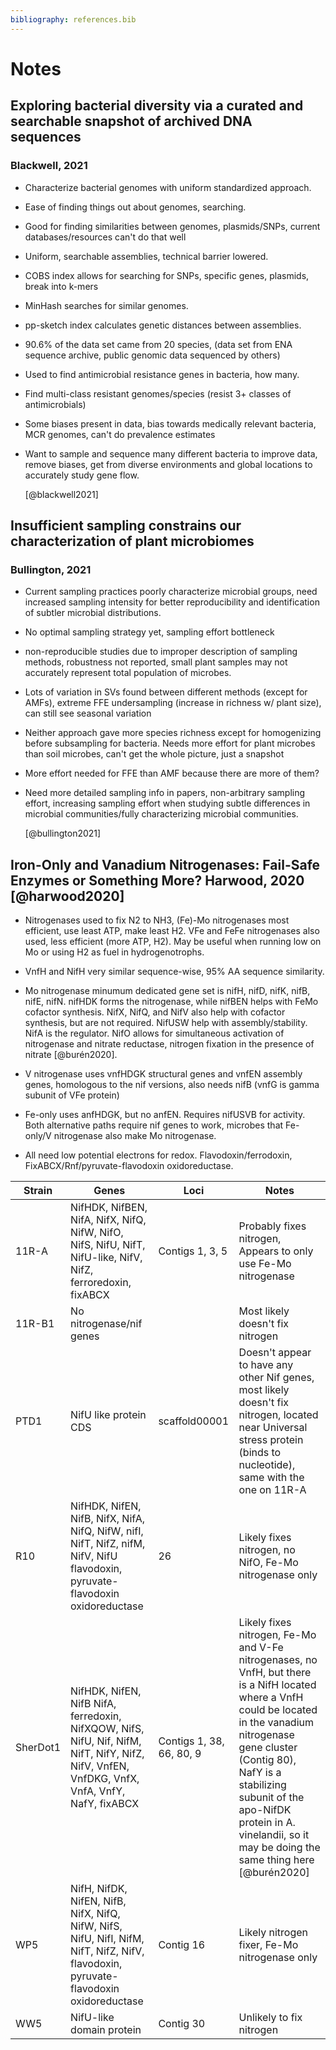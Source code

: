 ```yaml
---
bibliography: references.bib
---
```


# Notes

## Exploring bacterial diversity via a curated and searchable snapshot of archived DNA sequences

### Blackwell, 2021

-   Characterize bacterial genomes with uniform standardized approach.

-   Ease of finding things out about genomes, searching.

-   Good for finding similarities between genomes, plasmids/SNPs, current databases/resources can't do that well

-   Uniform, searchable assemblies, technical barrier lowered.

-   COBS index allows for searching for SNPs, specific genes, plasmids, break into k-mers

-   MinHash searches for similar genomes.

-   pp-sketch index calculates genetic distances between assemblies.

-   90.6% of the data set came from 20 species, (data set from ENA sequence archive, public genomic data sequenced by others)

-   Used to find antimicrobial resistance genes in bacteria, how many.

-   Find multi-class resistant genomes/species (resist 3+ classes of antimicrobials)

-   Some biases present in data, bias towards medically relevant bacteria, MCR genomes, can't do prevalence estimates

-   Want to sample and sequence many different bacteria to improve data, remove biases, get from diverse environments and global locations to accurately study gene flow.

    [@blackwell2021]

## Insufficient sampling constrains our characterization of plant microbiomes

### Bullington, 2021

-   Current sampling practices poorly characterize microbial groups, need increased sampling intensity for better reproducibility and identification of subtler microbial distributions.

-   No optimal sampling strategy yet, sampling effort bottleneck

-   non-reproducible studies due to improper description of sampling methods, robustness not reported, small plant samples may not accurately represent total population of microbes.

-   Lots of variation in SVs found between different methods (except for AMFs), extreme FFE undersampling (increase in richness w/ plant size), can still see seasonal variation

-   Neither approach gave more species richness except for homogenizing before subsampling for bacteria. Needs more effort for plant microbes than soil microbes, can't get the whole picture, just a snapshot

-   More effort needed for FFE than AMF because there are more of them?

-   Need more detailed sampling info in papers, non-arbitrary sampling effort, increasing sampling effort when studying subtle differences in microbial communities/fully characterizing microbial communities.

    [@bullington2021]

## Iron-Only and Vanadium Nitrogenases: Fail-Safe Enzymes or Something More? Harwood, 2020 [@harwood2020]

-   Nitrogenases used to fix N2 to NH3, (Fe)-Mo nitrogenases most efficient, use least ATP, make least H2. VFe and FeFe nitrogenases also used, less efficient (more ATP, H2). May be useful when running low on Mo or using H2 as fuel in hydrogenotrophs.

-   VnfH and NifH very similar sequence-wise, 95% AA sequence similarity.

-   Mo nitrogenase minumum dedicated gene set is nifH, nifD, nifK, nifB, nifE, nifN. nifHDK forms the nitrogenase, while nifBEN helps with FeMo cofactor synthesis. NifX, NifQ, and NifV also help with cofactor synthesis, but are not required. NifUSW help with assembly/stability. NifA is the regulator. NifO allows for simultaneous activation of nitrogenase and nitrate reductase, nitrogen fixation in the presence of nitrate [@burén2020].

-   V nitrogenase uses vnfHDGK structural genes and vnfEN assembly genes, homologous to the nif versions, also needs nifB (vnfG is gamma subunit of VFe protein)

-   Fe-only uses anfHDGK, but no anfEN. Requires nifUSVB for activity. Both alternative paths require nif genes to work, microbes that Fe-only/V nitrogenase also make Mo nitrogenase.

-   All need low potential electrons for redox. Flavodoxin/ferrodoxin, FixABCX/Rnf/pyruvate-flavodoxin oxidoreductase.

| Strain   | Genes                                                                                                                                        | Loci                     | Notes                                                                                                                                                                                                                                                                                                     |
|----------|----------------------------------------------------------------------------------------------------------------------------------------------|--------------------------|-----------------------------------------------------------------------------------------------------------------------------------------------------------------------------------------------------------------------------------------------------------------------------------------------------------|
| 11R-A    | NifHDK, NifBEN, NifA, NifX, NifQ, NifW, NifO, NifS, NifU, NifT, NifU-like, NifV, NifZ, ferroredoxin, fixABCX                                 | Contigs 1, 3, 5          | Probably fixes nitrogen, Appears to only use Fe-Mo nitrogenase                                                                                                                                                                                                                                            |
| 11R-B1   | No nitrogenase/nif genes                                                                                                                     |                          | Most likely doesn't fix nitrogen                                                                                                                                                                                                                                                                          |
| PTD1     | NifU like protein CDS                                                                                                                        | scaffold00001            | Doesn't appear to have any other Nif genes, most likely doesn't fix nitrogen, located near Universal stress protein (binds to nucleotide), same with the one on 11R-A                                                                                                                                     |
| R10      | NifHDK, NifEN, NifB, NifX, NifA, NifQ, NifW, nifI, NifT, NifZ, nifM, NifV, NifU flavodoxin, pyruvate-flavodoxin oxidoreductase               | 26                       | Likely fixes nitrogen, no NifO, Fe-Mo nitrogenase only                                                                                                                                                                                                                                                    |
| SherDot1 | NifHDK, NifEN, NifB NifA, ferredoxin, NifXQOW, NifS, NifU, Nif, NifM, NifT, NifY, NifZ, NifV, VnfEN, VnfDKG, VnfX, VnfA, VnfY, NafY, fixABCX | Contigs 1, 38, 66, 80, 9 | Likely fixes nitrogen, Fe-Mo and V-Fe nitrogenases, no VnfH, but there is a NifH located where a VnfH could be located in the vanadium nitrogenase gene cluster (Contig 80), NafY is a stabilizing subunit of the apo-NifDK protein in A. vinelandii, so it may be doing the same thing here [@burén2020] |
| WP5      | NifH, NifDK, NifEN, NifB, NifX, NifQ, NifW, NifS, NifU, NifI, NifM, NifT, NifZ, NifV, flavodoxin, pyruvate-flavodoxin oxidoreductase         | Contig 16                | Likely nitrogen fixer, Fe-Mo nitrogenase only                                                                                                                                                                                                                                                             |
| WW5      | NifU-like domain protein                                                                                                                     | Contig 30                | Unlikely to fix nitrogen                                                                                                                                                                                                                                                                                  |
